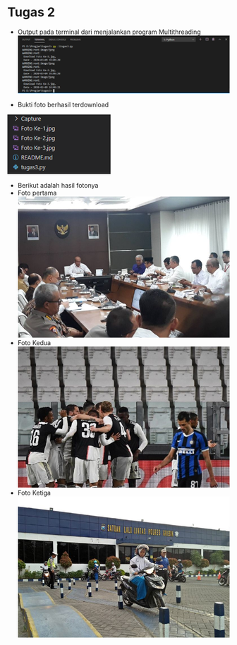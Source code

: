 # Tugas 2

* Output pada terminal dari menjalankan program Multithreading
![Capture Udp_simple](Capture/output_program.PNG)

* Bukti foto berhasil terdownload

![Capture Udp_simple](Capture/terdownload.PNG)

* Berikut adalah hasil fotonya
* Foto pertama
![Capture Udp_simple](Capture/Foto_Ke-1.jpg)
* Foto Kedua
![Capture Udp_simple](Capture/Foto_Ke-2.jpg)
* Foto Ketiga
![Capture Udp_simple](Capture/Foto_Ke-3.jpg)
